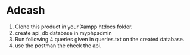 # Adcash
1) Clone this product in your Xampp htdocs folder.
2) create api_db database in myphpadmin
3) Run following 4 queries given in queries.txt on the created database.
4) use the postman the check the api.


